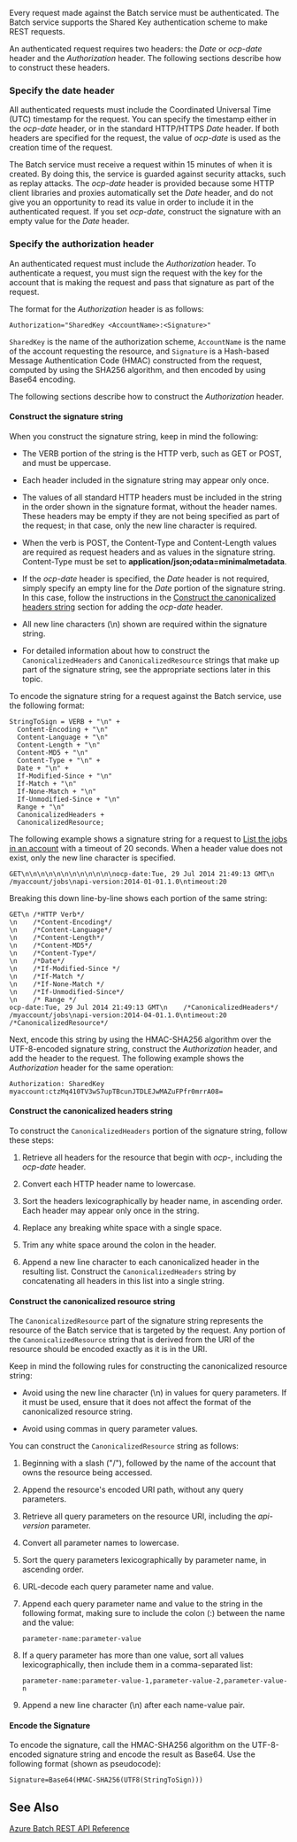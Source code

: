 Every request made against the Batch service must be authenticated.  The Batch service supports the Shared Key authentication scheme to make REST requests.

An authenticated request requires two headers: the *Date* or *ocp-date* header and the *Authorization* header. The following sections describe how to construct these headers.

### Specify the date header
All authenticated requests must include the Coordinated Universal Time (UTC) timestamp for the request. You can specify the timestamp either in the *ocp-date* header, or in the standard HTTP/HTTPS *Date* header. If both headers are specified for the request, the value of *ocp-date* is used as the creation time of the request.

The Batch service must receive a request within 15 minutes of when it is created. By doing this, the service is guarded against security attacks, such as replay attacks. The *ocp-date* header is provided because some HTTP client libraries and proxies automatically set the *Date* header, and do not give you an opportunity to read its value in order to include it in the authenticated request. If you set *ocp-date*, construct the signature with an empty value for the *Date* header.

### Specify the authorization header
An authenticated request must include the *Authorization* header. To authenticate a request, you must sign the request with the key for the account that is making the request and pass that signature as part of the request.

The format for the *Authorization* header is as follows:

```
Authorization="SharedKey <AccountName>:<Signature>"
```

`SharedKey` is the name of the authorization scheme, `AccountName` is the name of the account requesting the resource, and `Signature` is a Hash-based Message Authentication Code (HMAC) constructed from the request, computed by using the SHA256 algorithm, and then encoded by using Base64 encoding.

The following sections describe how to construct the *Authorization* header.

#### Construct the signature string
When you construct the signature string, keep in mind the following:

-   The VERB portion of the string is the HTTP verb, such as GET or POST, and must be uppercase.

-   Each header included in the signature string may appear only once.

-   The values of all standard HTTP headers must be included in the string in the order shown in the signature format, without the header names. These headers may be empty if they are not being specified as part of the request; in that case, only the new line character is required.

-   When the verb is POST, the Content-Type and Content-Length values are required as request headers and as values in the signature string. Content-Type must be set to **application/json;odata\=minimalmetadata**.

-   If the *ocp-date* header is specified, the *Date* header is not required, simply specify an empty line for the *Date* portion of the signature string. In this case, follow the instructions in the [Construct the canonicalized headers string](../Topic/Authenticate%20Requests%20to%20the%20Azure%20Batch%20Service.md#bk_canonicalizedhead) section for adding the *ocp-date* header.

-   All new line characters (\\n) shown are required within the signature string.

-   For detailed information about how to construct the `CanonicalizedHeaders` and `CanonicalizedResource` strings that make up part of the signature string, see the appropriate sections later in this topic.

To encode the signature string for a request against the Batch service, use the following format:

```
StringToSign = VERB + "\n" +
  Content-Encoding + "\n"
  Content-Language + "\n"
  Content-Length + "\n"
  Content-MD5 + "\n"
  Content-Type + "\n" +
  Date + "\n" +
  If-Modified-Since + "\n"
  If-Match + "\n"
  If-None-Match + "\n"
  If-Unmodified-Since + "\n"
  Range + "\n"
  CanonicalizedHeaders +
  CanonicalizedResource;
```

 The following example shows a signature string for a request to [List the jobs in an account](../Topic/List%20the%20jobs%20in%20an%20account.md) with a timeout of 20 seconds. When a header value does not exist, only the new line character is specified.

```
GET\n\n\n\n\n\n\n\n\n\n\n\nocp-date:Tue, 29 Jul 2014 21:49:13 GMT\n /myaccount/jobs\napi-version:2014-01-01.1.0\ntimeout:20
```

 Breaking this down line-by-line shows each portion of the same string:

```
GET\n /*HTTP Verb*/
\n    /*Content-Encoding*/
\n    /*Content-Language*/
\n    /*Content-Length*/
\n    /*Content-MD5*/
\n    /*Content-Type*/
\n    /*Date*/
\n    /*If-Modified-Since */
\n    /*If-Match */
\n    /*If-None-Match */
\n    /*If-Unmodified-Since*/
\n    /* Range */
ocp-date:Tue, 29 Jul 2014 21:49:13 GMT\n    /*CanonicalizedHeaders*/
/myaccount/jobs\napi-version:2014-04-01.1.0\ntimeout:20    /*CanonicalizedResource*/
```

Next, encode this string by using the HMAC-SHA256 algorithm over the UTF-8-encoded signature string, construct the *Authorization* header, and add the header to the request. The following example shows the *Authorization* header for the same operation:

```
Authorization: SharedKey myaccount:ctzMq410TV3wS7upTBcunJTDLEJwMAZuFPfr0mrrA08=
```

####  <a name="bk_canonicalizedhead"></a> Construct the canonicalized headers string
To construct the `CanonicalizedHeaders` portion of the signature string, follow these steps:

1.  Retrieve all headers for the resource that begin with *ocp-*, including the *ocp-date* header.

2.  Convert each HTTP header name to lowercase.

3.  Sort the headers lexicographically by header name, in ascending order. Each header may appear only once in the string.

4.  Replace any breaking white space with a single space.

5.  Trim any white space around the colon in the header.

6.  Append a new line character to each canonicalized header in the resulting list. Construct the `CanonicalizedHeaders` string by concatenating all headers in this list into a single string.

#### Construct the canonicalized resource string
The `CanonicalizedResource` part of the signature string represents the resource of the Batch service that is targeted by the request. Any portion of the `CanonicalizedResource` string that is derived from the URI of the resource should be encoded exactly as it is in the URI.

Keep in mind the following rules for constructing the canonicalized resource string:

-   Avoid using the new line character (\\n) in values for query parameters. If it must be used, ensure that it does not affect the format of the canonicalized resource string.

-   Avoid using commas in query parameter values.

 You can construct the `CanonicalizedResource` string as follows:

1.  Beginning with a slash ("/"), followed by the name of the account that owns the resource being accessed.

2.  Append the resource's encoded URI path, without any query parameters.

3.  Retrieve all query parameters on the resource URI, including the *api-version* parameter.

4.  Convert all parameter names to lowercase.

5.  Sort the query parameters lexicographically by parameter name, in ascending order.

6.  URL-decode each query parameter name and value.

7.  Append each query parameter name and value to the string in the following format, making sure to include the colon (:) between the name and the value:

    ```
    parameter-name:parameter-value
    ```

8.  If a query parameter has more than one value, sort all values lexicographically, then include them in a comma-separated list:

    ```
    parameter-name:parameter-value-1,parameter-value-2,parameter-value-n
    ```

9. Append a new line character (\\n) after each name-value pair.

#### Encode the Signature
To encode the signature, call the HMAC-SHA256 algorithm on the UTF-8-encoded signature string and encode the result as Base64. Use the following format (shown as pseudocode):

```
Signature=Base64(HMAC-SHA256(UTF8(StringToSign)))
```

## See Also
[Azure Batch REST API Reference](../Topic/Azure%20Batch%20REST%20API%20Reference.md)

